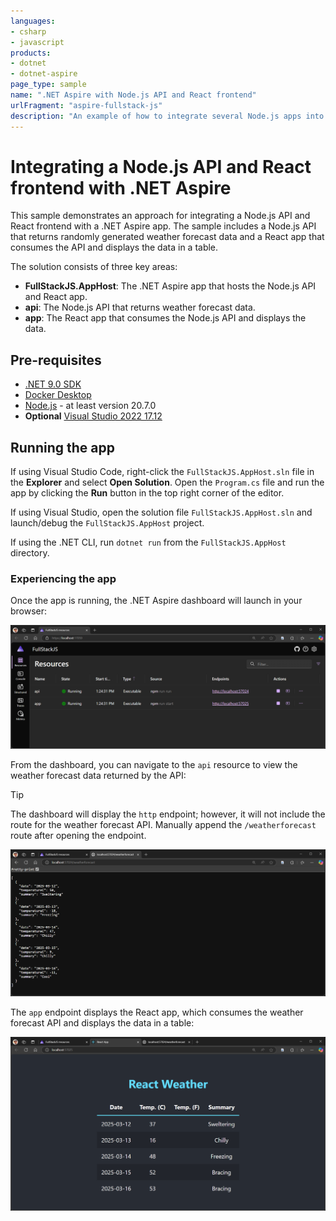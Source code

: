 ```yaml
---
languages:
- csharp
- javascript
products:
- dotnet
- dotnet-aspire
page_type: sample
name: ".NET Aspire with Node.js API and React frontend"
urlFragment: "aspire-fullstack-js"
description: "An example of how to integrate several Node.js apps into a .NET Aspire app."
---
```


# Integrating a Node.js API and React frontend with .NET Aspire

This sample demonstrates an approach for integrating a Node.js API and React frontend with a .NET Aspire app. The sample includes a Node.js API that returns randomly generated weather forecast data and a React app that consumes the API and displays the data in a table.

The solution consists of three key areas:

- **FullStackJS.AppHost**: The .NET Aspire app that hosts the Node.js API and React app.
- **api**: The Node.js API that returns weather forecast data.
- **app**: The React app that consumes the Node.js API and displays the data.

## Pre-requisites

- [.NET 9.0 SDK](https://dotnet.microsoft.com/download/dotnet/9.0)
- [Docker Desktop](https://www.docker.com/products/docker-desktop/)
- [Node.js](https://nodejs.org) - at least version 20.7.0
- **Optional** [Visual Studio 2022 17.12](https://visualstudio.microsoft.com/vs/)

## Running the app

If using Visual Studio Code, right-click the `FullStackJS.AppHost.sln` file in the **Explorer** and select **Open Solution**. Open the `Program.cs` file and run the app by clicking the **Run** button in the top right corner of the editor.

If using Visual Studio, open the solution file `FullStackJS.AppHost.sln` and launch/debug the `FullStackJS.AppHost` project.

If using the .NET CLI, run `dotnet run` from the `FullStackJS.AppHost` directory.

### Experiencing the app

Once the app is running, the .NET Aspire dashboard will launch in your browser:

![.NET Aspire dashboard](./images/aspire-dashboard.png)

From the dashboard, you can navigate to the `api` resource to view the weather forecast data returned by the API:

> [!TIP]
> The dashboard will display the `http` endpoint; however, it will not include the route for the weather forecast API. Manually append the `/weatherforecast` route after opening the endpoint.

![Weather forecast API](./images/weather-forecast-api.png)

The `app` endpoint displays the React app, which consumes the weather forecast API and displays the data in a table:

![React app](./images/react-app.png)
